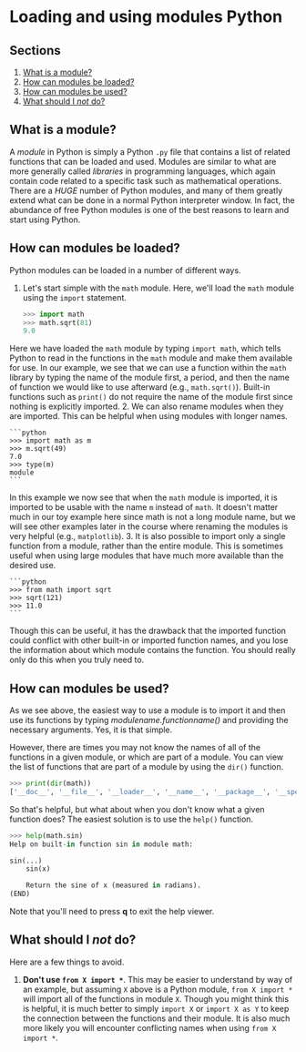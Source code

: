 # Loading and using modules Python

## Sections

1. [What is a module?](#what-is-a-module)
2. [How can modules be loaded?](#how-can-modules-be-loaded)
3. [How can modules be used?](#how-can-modules-be-used)
4. [What should I *not* do?](#what-should-i-not-do)

## What is a module?
A *module* in Python is simply a Python `.py` file that contains a list of related functions that can be loaded and used.
Modules are similar to what are more generally called *libraries* in programming languages, which again contain code related to a specific task such as mathematical operations.
There are a *HUGE* number of Python modules, and many of them greatly extend what can be done in a normal Python interpreter window.
In fact, the abundance of free Python modules is one of the best reasons to learn and start using Python.

## How can modules be loaded?
Python modules can be loaded in a number of different ways.

1. Let's start simple with the `math` module.
Here, we'll load the `math` module using the `import` statement.

    ```python
    >>> import math
    >>> math.sqrt(81)
    9.0
    ```
Here we have loaded the `math` module by typing `import math`, which tells Python to read in the functions in the `math` module and make them available for use.
In our example, we see that we can use a function within the `math` library by typing the name of the module first, a period, and then the name of function we would like to use afterward (e.g., `math.sqrt()`).
Built-in functions such as `print()` do not require the name of the module first since nothing is explicitly imported.
2. We can also rename modules when they are imported.
This can be helpful when using modules with longer names.

    ```python
    >>> import math as m
    >>> m.sqrt(49)
    7.0
    >>> type(m)
    module
    ```
In this example we now see that when the `math` module is imported, it is imported to be usable with the name `m` instead of `math`.
It doesn't matter much in our toy example here since math is not a long module name, but we will see other examples later in the course where renaming the modules is very helpful (e.g., `matplotlib`).
3. It is also possible to import only a single function from a module, rather than the entire module.
This is sometimes useful when using large modules that have much more available than the desired use.

    ```python
    >>> from math import sqrt
    >>> sqrt(121)
    >>> 11.0
    ```
Though this can be useful, it has the drawback that the imported function could conflict with other built-in or imported function names, and you lose the information about which module contains the function.
You should really only do this when you truly need to.

## How can modules be used?
As we see above, the easiest way to use a module is to import it and then use its functions by typing *modulename.functionname()* and providing the necessary arguments.
Yes, it is that simple.

However, there are times you may not know the names of all of the functions in a given module, or which are part of a module.
You can view the list of functions that are part of a module by using the `dir()` function.

```python
>>> print(dir(math))
['__doc__', '__file__', '__loader__', '__name__', '__package__', '__spec__', 'acos', 'acosh', 'asin', 'asinh', 'atan', 'atan2', 'atanh', 'ceil', 'copysign', 'cos', 'cosh', 'degrees', 'e', 'erf', 'erfc', 'exp', 'expm1', 'fabs', 'factorial', 'floor', 'fmod', 'frexp', 'fsum', 'gamma', 'gcd', 'hypot', 'inf', 'isclose', 'isfinite', 'isinf', 'isnan', 'ldexp', 'lgamma', 'log', 'log10', 'log1p', 'log2', 'modf', 'nan', 'pi', 'pow', 'radians', 'sin', 'sinh', 'sqrt', 'tan', 'tanh', 'trunc']
```
So that's helpful, but what about when you don't know what a given function does?
The easiest solution is to use the `help()` function.

```python
>>> help(math.sin)
Help on built-in function sin in module math:

sin(...)
    sin(x)

    Return the sine of x (measured in radians).
(END)
```
Note that you'll need to press **q** to exit the help viewer.

## What should I *not* do?
Here are a few things to avoid.

1. **Don't use `from X import *`**.
This may be easier to understand by way of an example, but assuming `X` above is a Python module, `from X import *` will import all of the functions in module `X`.
Though you might think this is helpful, it is much better to simply `import X` or `import X as Y` to keep the connection between the functions and their module.
It is also much more likely you will encounter conflicting names when using `from X import *`.
